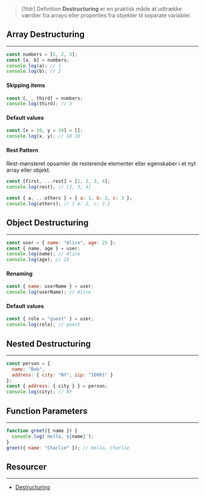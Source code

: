 > [!tldr] Definition
**Destructuring** er en praktisk måde at udtrække værdier fra arrays eller properties fra objekter til separate variabler.

## Array Destructuring
---
```js
const numbers = [1, 2, 3];
const [a, b] = numbers;
console.log(a); // 1
console.log(b); // 2
```

#### Skipping items
```js
const [, , third] = numbers;
console.log(third); // 3
```

#### Default values
```js
const [x = 10, y = 20] = [];
console.log(x, y); // 10 20
```

#### Rest Pattern
Rest-mønsteret opsamler de resterende elementer eller egenskaber i et nyt array eller objekt.
```js
const [first, ...rest] = [1, 2, 3, 4];
console.log(rest); // [2, 3, 4]

const { a, ...others } = { a: 1, b: 2, c: 3 };
console.log(others); // { b: 2, c: 3 }
```

## Object Destructuring
---
```js
const user = { name: "Alice", age: 25 };
const { name, age } = user;
console.log(name); // Alice
console.log(age); // 25
```

#### Renaming
```js
const { name: userName } = user;
console.log(userName); // Alice
```

#### Default values
```js
const { role = "guest" } = user;
console.log(role); // guest
```

## Nested Destructuring
---
```js
const person = {
  name: "Bob",
  address: { city: "NY", zip: "10001" }
};
const { address: { city } } = person;
console.log(city); // NY
```

## Function Parameters
---
```js
function greet({ name }) {
  console.log(`Hello, ${name}`);
}
greet({ name: "Charlie" }); // Hello, Charlie
```



## Resourcer
---
- [Destructuring](https://developer.mozilla.org/en-US/docs/Web/JavaScript/Reference/Operators/Destructuring)